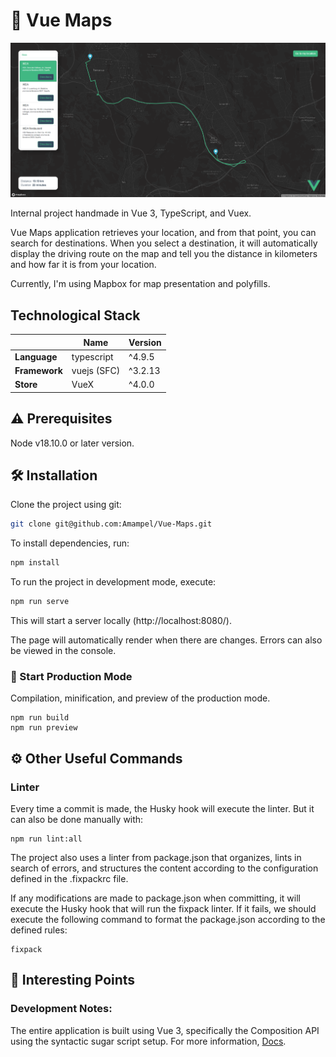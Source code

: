 #  🤖 Vue Maps

![alt text](https://github.com/amampel/Vue-Maps/blob/main/vue-maps-image.png?raw=true)

Internal project handmade in Vue 3, TypeScript, and Vuex.

Vue Maps application retrieves your location, and from that point, you can search for destinations. When you select a destination, it will automatically display the driving route on the map and tell you the distance in kilometers and how far it is from your location.

Currently, I'm using Mapbox for map presentation and polyfills.

## Technological Stack

|               | Name        | Version |
| ------------- | ----------- | ------- |
| **Language**  | typescript  | ^4.9.5  |
| **Framework** | vuejs (SFC) | ^3.2.13 |
| **Store**     | VueX        | ^4.0.0  |

## ⚠️ Prerequisites
Node v18.10.0 or later version.

## 🛠 Installation
Clone the project using git:

```bash
git clone git@github.com:Amampel/Vue-Maps.git
```

To install dependencies, run:

```bash
npm install
```

To run the project in development mode, execute:

```bash
npm run serve
```

This will start a server locally (http://localhost:8080/).

The page will automatically render when there are changes. Errors can also be viewed in the console.

### 📌 Start Production Mode
Compilation, minification, and preview of the production mode.

```
npm run build
npm run preview
```

## ⚙️ Other Useful Commands

### Linter

Every time a commit is made, the Husky hook will execute the linter. But it can also be done manually with:

```
npm run lint:all
```

The project also uses a linter from package.json that organizes, lints in search of errors, and structures the content according to the configuration defined in the .fixpackrc file.

If any modifications are made to package.json when committing, it will execute the Husky hook that will run the fixpack linter. If it fails, we should execute the following command to format the package.json according to the defined rules:

```
fixpack
```

## 📍 Interesting Points
### Development Notes:
The entire application is built using Vue 3, specifically the Composition API using the syntactic sugar script setup. For more information, [Docs](https://v3.vuejs.org/api/sfc-script-setup.html#basic-syntax).
